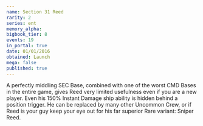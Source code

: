 ```yaml
---
name: Section 31 Reed
rarity: 2
series: ent
memory_alpha:
bigbook_tier: 8
events: 19
in_portal: true
date: 01/01/2016
obtained: Launch
mega: false
published: true
---
```


A perfectly middling SEC Base, combined with one of the worst CMD Bases in the entire game, gives Reed very limited usefulness even if you are a new player. Even his 150% Instant Damage ship ability is hidden behind a position trigger. He can be replaced by many other Uncommon Crew, or if Reed is your guy keep your eye out for his far superior Rare variant: Sniper Reed.
